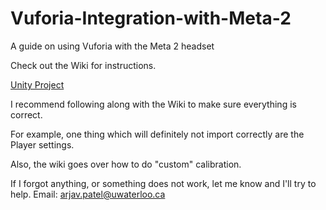 # Vuforia-Integration-with-Meta-2
A guide on using Vuforia with the Meta 2 headset

Check out the Wiki for instructions.

[Unity Project](https://drive.google.com/open?id=1IlvdXLJH_sL3lD5bH1OB0Mf6EBZaZUgP)

I recommend following along with the Wiki to make sure everything is correct.

For example, one thing which will definitely not import correctly are the Player settings. 

Also, the wiki goes over how to do "custom" calibration.

If I forgot anything, or something does not work, let me know and I'll try to help.
Email: arjav.patel@uwaterloo.ca
